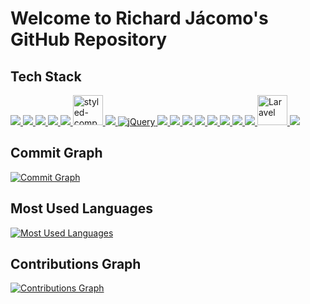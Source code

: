 # Welcome to Richard Jácomo's GitHub Repository

## Tech Stack

<a href="https://www.w3schools.com/html/" target="_blank">
  <img src="https://img.icons8.com/color/48/000000/html-5--v1.png"/> <!-- HTML -->
</a>
<a href="https://www.w3schools.com/css/" target="_blank">
  <img src="https://img.icons8.com/color/48/000000/css3.png"/> <!-- CSS -->
</a>
<a href="https://developer.mozilla.org/en-US/docs/Web/JavaScript" target="_blank">
  <img src="https://img.icons8.com/color/48/000000/javascript.png"/> <!-- JavaScript -->
</a>
<a href="https://www.typescriptlang.org/" target="_blank">
  <img src="https://img.icons8.com/color/48/000000/typescript.png"/> <!-- TypeScript -->
</a>
<a href="https://reactjs.org/" target="_blank">
  <img src="https://img.icons8.com/color/48/000000/react-native.png"/> <!-- React -->
</a>
<a href="https://styled-components.com/" target="_blank">
  <img src="https://raw.githubusercontent.com/styled-components/brand/master/styled-components.png" alt="styled-components" width="48" height="48"/> <!-- styled-components -->
</a>
<a href="https://getbootstrap.com/" target="_blank">
  <img src="https://img.icons8.com/color/48/000000/bootstrap.png"/> <!-- Bootstrap -->
</a>
<a href="https://jquery.com/" target="_blank">
  <img src="https://img.icons8.com/ios-filled/50/000000/jquery.png" alt="jQuery"/> <!-- jQuery -->
</a>
<a href="https://nodejs.org/" target="_blank">
  <img src="https://img.icons8.com/color/48/000000/nodejs.png"/> <!-- Node.js -->
</a>
<a href="https://expressjs.com/" target="_blank">
  <img src="https://img.icons8.com/color/48/000000/express.png"/> <!-- Express -->
</a>
<a href="https://www.postgresql.org/" target="_blank">
  <img src="https://img.icons8.com/color/48/000000/postgreesql.png"/> <!-- PostgreSQL -->
</a>
<a href="https://www.mysql.com/" target="_blank">
  <img src="https://img.icons8.com/color/48/000000/mysql-logo.png"/> <!-- MySQL -->
</a>
<a href="https://www.python.org/" target="_blank">
  <img src="https://img.icons8.com/color/48/000000/python.png"/> <!-- Python -->
</a>
<a href="https://www.djangoproject.com/" target="_blank">
  <img src="https://img.icons8.com/color/48/000000/django.png"/> <!-- Django -->
</a>
<a href="https://www.docker.com/" target="_blank">
  <img src="https://img.icons8.com/color/48/000000/docker.png"/> <!-- Docker -->
</a>
<a href="https://www.php.net/" target="_blank">
  <img src="https://img.icons8.com/officel/40/000000/php-logo.png"/> <!-- PHP -->
</a>
<a href="https://laravel.com/" target="_blank">
  <img src="https://laravel.com/img/logomark.min.svg" width="48" alt="Laravel"> <!-- Laravel -->
</a>
<a href="https://wordpress.org/" target="_blank">
  <img src="https://img.icons8.com/color/48/000000/wordpress.png"/> <!-- WordPress -->
</a>


## Commit Graph

[![Commit Graph](https://github-readme-stats.vercel.app/api?username=RichardJacomo&show_icons=true&count_private=true&include_all_commits=true&theme=algolia)](https://github.com/RichardJacomo)

## Most Used Languages

[![Most Used Languages](https://github-readme-stats.vercel.app/api/top-langs/?username=RichardJacomo&layout=compact&theme=algolia)](https://github.com/RichardJacomo)

## Contributions Graph

[![Contributions Graph](https://github-readme-streak-stats.herokuapp.com/?user=RichardJacomo&theme=algolia)](https://github.com/RichardJacomo)

